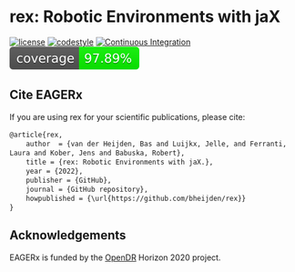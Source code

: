# rex: Robotic Environments with jaX

[![license](https://img.shields.io/badge/License-Apache_2.0-blue.svg)](https://opensource.org/licenses/Apache-2.0)
[![codestyle](https://img.shields.io/badge/code%20style-black-000000.svg)](https://github.com/psf/black)
[![Continuous Integration](https://github.com/bheijden/rex/actions/workflows/ci.yml/badge.svg?branch=master)](https://github.com/bheijden/rex/actions/workflows/ci.yml)
[![Test Coverage](coverage.svg)](https://github.com/eager-dev/eagerx_template/actions/workflows/ci.yml)


[//]: # (What is the `eagerx_template` package)

[//]: # (-------------------------------------)

[//]: # ()
[//]: # (This repository provides a template for creating EAGERx packages.)

[//]: # (EAGERx &#40;Engine Agnostic Graph Environments for Robotics&#41; enables users to easily define new tasks, switch from one sensor to another, and switch from simulation to reality with a single line of code by being invariant to the physics engine.)

[//]: # ()
[//]: # ([The core repository is available here.]&#40;https://github.com/eager-dev/eagerx&#41;)

[//]: # ([Full documentation and tutorials &#40;including package creation and contributing&#41; are available here.]&#40;https://eagerx.readthedocs.io/en/master/&#41;)

[//]: # (Installation)

[//]: # (------------)

[//]: # ()
[//]: # (You can install the package using pip:)

[//]: # ()
[//]: # (```bash)

[//]: # (pip3 install rex)

[//]: # (```)

Cite EAGERx
-----------

If you are using rex for your scientific publications, please cite:

``` {.sourceCode .bibtex}
@article{rex,
    author  = {van der Heijden, Bas and Luijkx, Jelle, and Ferranti, Laura and Kober, Jens and Babuska, Robert},
    title = {rex: Robotic Environments with jaX.},
    year = {2022},
    publisher = {GitHub},
    journal = {GitHub repository},
    howpublished = {\url{https://github.com/bheijden/rex}}
}
```

Acknowledgements
----------------

EAGERx is funded by the [OpenDR](https://opendr.eu/) Horizon 2020
project.